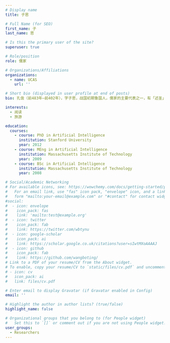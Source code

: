 ```yaml
---
# Display name
title: 子思

# Full Name (for SEO)
first_name: 子
last_name: 思

# Is this the primary user of the site?
superuser: true

# Role/position
role: 儒家

# Organizations/Affiliations
organizations:
  - name: UCAS
    url: ''

# Short bio (displayed in user profile at end of posts)
bio: 孔伋（前483年—前402年），字子思，战国初期鲁国人，儒家的主要代表之一，有「述圣」之称，为孔子的孙子，孔鲤的儿子，曾受业于曾子。 出仕于鲁穆公，传说四书之一的《中庸》是他所作，但此说难以证实。 而他所著的《子思子》一书已佚。孟子曾就学于其弟子或门下学者。 又《荀子・非十二子》将子思、孟子二人归为一类，指其思孟五行说「僻违而无类，幽隐而无说，闭约而无解」。 故后世又以思孟并称二人，其学派称为思孟学派。

interests:
  - 阅读
  - 旅游

education:
  courses:
    - course: PhD in Artificial Intelligence
      institution: Stanford University
      year: 2012
    - course: MEng in Artificial Intelligence
      institution: Massachusetts Institute of Technology
      year: 2009
    - course: BSc in Artificial Intelligence
      institution: Massachusetts Institute of Technology
      year: 2008

# Social/Academic Networking
# For available icons, see: https://wowchemy.com/docs/getting-started/page-builder/#icons
#   For an email link, use "fas" icon pack, "envelope" icon, and a link in the
#   form "mailto:your-email@example.com" or "#contact" for contact widget.
#social:
#  - icon: envelope
#    icon_pack: fas
#    link: 'mailto:test@example.org'
#  - icon: twitter
#    icon_pack: fab
#    link: https://twitter.com/wbtynu
#  - icon: google-scholar
#    icon_pack: ai
#    link: https://scholar.google.co.uk/citations?user=sIwtMXoAAAAJ
#  - icon: github
#    icon_pack: fab
#    link: https://github.com/wangboting/
# Link to a PDF of your resume/CV from the About widget.
# To enable, copy your resume/CV to `static/files/cv.pdf` and uncomment the lines below.
# - icon: cv
#   icon_pack: ai
#   link: files/cv.pdf

# Enter email to display Gravatar (if Gravatar enabled in Config)
email: ''

# Highlight the author in author lists? (true/false)
highlight_name: false

# Organizational groups that you belong to (for People widget)
#   Set this to `[]` or comment out if you are not using People widget.
user_groups:
  - Researchers
---
```




